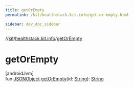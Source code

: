 ```yaml
---
title: getOrEmpty
permalink: /kit/healthstack.kit.info/get-or-empty.html

sidebar: dev_doc_sidebar
---
```

//[kit](../../index.html)/[healthstack.kit.info](index.html)/[getOrEmpty](get-or-empty.html)



# getOrEmpty



[androidJvm]\
fun [JSONObject](https://developer.android.com/reference/kotlin/org/json/JSONObject.html).[getOrEmpty](get-or-empty.html)(id: [String](https://kotlinlang.org/api/latest/jvm/stdlib/kotlin/-string/index.html)): [String](https://kotlinlang.org/api/latest/jvm/stdlib/kotlin/-string/index.html)




